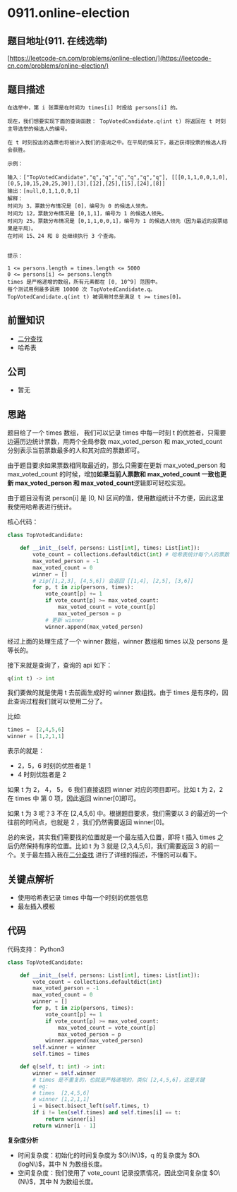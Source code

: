 # 0911.online-election

## 题目地址\(911. 在线选举\)

[https://leetcode-cn.com/problems/online-election/](https://leetcode-cn.com/problems/online-election/)

## 题目描述

```text
在选举中，第 i 张票是在时间为 times[i] 时投给 persons[i] 的。

现在，我们想要实现下面的查询函数： TopVotedCandidate.q(int t) 将返回在 t 时刻主导选举的候选人的编号。

在 t 时刻投出的选票也将被计入我们的查询之中。在平局的情况下，最近获得投票的候选人将会获胜。

示例：

输入：["TopVotedCandidate","q","q","q","q","q","q"], [[[0,1,1,0,0,1,0],[0,5,10,15,20,25,30]],[3],[12],[25],[15],[24],[8]]
输出：[null,0,1,1,0,0,1]
解释：
时间为 3，票数分布情况是 [0]，编号为 0 的候选人领先。
时间为 12，票数分布情况是 [0,1,1]，编号为 1 的候选人领先。
时间为 25，票数分布情况是 [0,1,1,0,0,1]，编号为 1 的候选人领先（因为最近的投票结果是平局）。
在时间 15、24 和 8 处继续执行 3 个查询。


提示：

1 <= persons.length = times.length <= 5000
0 <= persons[i] <= persons.length
times 是严格递增的数组，所有元素都在 [0, 10^9] 范围中。
每个测试用例最多调用 10000 次 TopVotedCandidate.q。
TopVotedCandidate.q(int t) 被调用时总是满足 t >= times[0]。
```

## 前置知识

* [二分查找](https://github.com/azl397985856/leetcode/blob/master/91/binary-search.md)
* 哈希表

## 公司

* 暂无

## 思路

题目给了一个 times 数组， 我们可以记录 times 中每一时刻 t 的优胜者，只需要边遍历边统计票数，用两个全局参数 max\_voted\_person 和 max\_voted\_count 分别表示当前票数最多的人和其对应的票数即可。

由于题目要求如果票数相同取最近的，那么只需要在更新 max\_voted\_person 和 max\_voted\_count 的时候，增加**如果当前人票数和 max\_voted\_count 一致也更新 max\_voted\_person 和 max\_voted\_count**逻辑即可轻松实现。

由于题目没有说 person\[i\] 是 \[0, N\) 区间的值，使用数组统计不方便，因此这里我使用哈希表进行统计。

核心代码：

```python
class TopVotedCandidate:

    def __init__(self, persons: List[int], times: List[int]):
        vote_count = collections.defaultdict(int) # 哈希表统计每个人的票数信息
        max_voted_person = -1
        max_voted_count = 0
        winner = []
        # zip([1,2,3], [4,5,6]) 会返回 [[1,4], [2,5], [3,6]]
        for p, t in zip(persons, times):
            vote_count[p] += 1
            if vote_count[p] >= max_voted_count:
                max_voted_count = vote_count[p]
                max_voted_person = p
            # 更新 winner
            winner.append(max_voted_person)
```

经过上面的处理生成了一个 winner 数组，winner 数组和 times 以及 persons 是等长的。

接下来就是查询了，查询的 api 如下：

```python
q(int t) -> int
```

我们要做的就是使用 t 去前面生成好的 winner 数组找。由于 times 是有序的，因此查询过程我们就可以使用二分了。

比如:

```python
times =  [2,4,5,6]
winner = [1,2,1,1]
```

表示的就是：

* 2，5，6 时刻的优胜者是 1
* 4 时刻优胜者是 2

如果 t 为 2， 4， 5， 6 我们直接返回 winner 对应的项目即可。比如 t 为 2，2 在 times 中 第 0 项，因此返回 winner\[0\]即可。

如果 t 为 3 呢？3 不在 \[2,4,5,6\] 中。根据题目要求，我们需要以 3 的最近的一个往前的时间点，也就是 2 ，我们仍然需要返回 winner\[0\]。

总的来说，其实我们需要找的位置就是一个最左插入位置，即将 t 插入 times 之后仍然保持有序的位置。比如 t 为 3 就是 \[2,3,4,5,6\]，我们需要返回 3 的前一个。关于最左插入我在[二分查找](https://github.com/azl397985856/leetcode/blob/master/91/binary-search.md) 进行了详细的描述，不懂的可以看下。

## 关键点解析

* 使用哈希表记录 times 中每一个时刻的优胜信息
* 最左插入模板

## 代码

代码支持： Python3

```python
class TopVotedCandidate:

    def __init__(self, persons: List[int], times: List[int]):
        vote_count = collections.defaultdict(int)
        max_voted_person = -1
        max_voted_count = 0
        winner = []
        for p, t in zip(persons, times):
            vote_count[p] += 1
            if vote_count[p] >= max_voted_count:
                max_voted_count = vote_count[p]
                max_voted_person = p
            winner.append(max_voted_person)
        self.winner = winner
        self.times = times

    def q(self, t: int) -> int:
        winner = self.winner
        # times 是不重复的，也就是严格递增的，类似 [2,4,5,6]，这是关键
        # eg:
        # times  [2,4,5,6]
        # winner [1,2,1,1]
        i = bisect.bisect_left(self.times, t)
        if i != len(self.times) and self.times[i] == t:
            return winner[i]
        return winner[i - 1]
```

**复杂度分析**

* 时间复杂度：初始化的时间复杂度为 $O\(N\)$，q 的复杂度为 $O\(logN\)$，其中 N 为数组长度。
* 空间复杂度：我们使用了 vote\_count 记录投票情况，因此空间复杂度 $O\(N\)$，其中 N 为数组长度。

